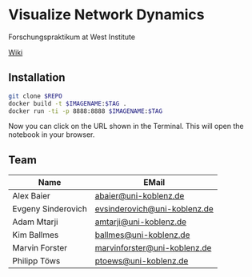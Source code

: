 # Visualize Network Dynamics
Forschungspraktikum at West Institute

[Wiki](https://gitlab.uni-koblenz.de/marvinforster/vtna/wikis/home)


## Installation
```bash
git clone $REPO
docker build -t $IMAGENAME:$TAG .
docker run -ti -p 8888:8888 $IMAGENAME:$TAG
```

Now you can click on the URL shown in the Terminal. This will open the notebook in your browser.

## Team

| Name              | EMail                        |
| --------          | --------                     |
| Alex Baier        | abaier@uni-koblenz.de        |
| Evgeny Sinderovich| evsinderovich@uni-koblenz.de |
| Adam Mtarji       | amtarji@uni-koblenz.de       |
| Kim Ballmes       | ballmes@uni-koblenz.de       |
| Marvin Forster    | marvinforster@uni-koblenz.de |
| Philipp Töws      | ptoews@uni-koblenz.de        |
